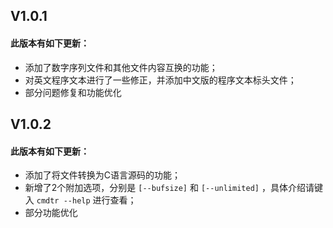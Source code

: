 ## V1.0.1  
#### 此版本有如下更新：  
- 添加了数字序列文件和其他文件内容互换的功能；  
- 对英文程序文本进行了一些修正，并添加中文版的程序文本标头文件；  
- 部分问题修复和功能优化

## V1.0.2  
#### 此版本有如下更新：  
- 添加了将文件转换为C语言源码的功能；  
- 新增了2个附加选项，分别是 `[--bufsize]` 和 `[--unlimited]` ，具体介绍请键入 `cmdtr --help` 进行查看；  
- 部分功能优化